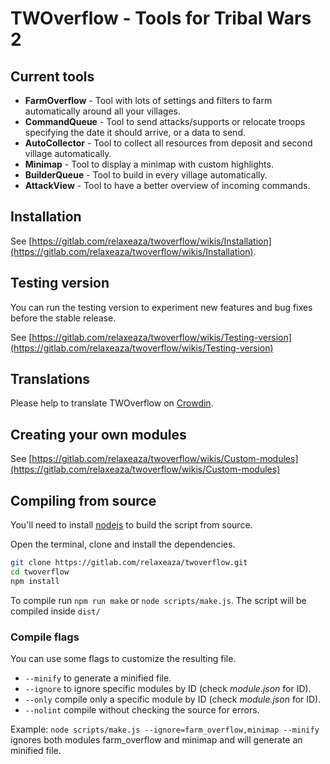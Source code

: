 # TWOverflow - Tools for Tribal Wars 2

## Current tools

- **FarmOverflow** - Tool with lots of settings and filters to farm automatically around all your villages.
- **CommandQueue** - Tool to send attacks/supports or relocate troops specifying the date it should arrive, or a data to send.
- **AutoCollector** - Tool to collect all resources from deposit and second village automatically.
- **Minimap** - Tool to display a minimap with custom highlights.
- **BuilderQueue** - Tool to build in every village automatically.
- **AttackView** - Tool to have a better overview of incoming commands.

## Installation

See [https://gitlab.com/relaxeaza/twoverflow/wikis/Installation](https://gitlab.com/relaxeaza/twoverflow/wikis/Installation).

## Testing version

You can run the testing version to experiment new features and bug fixes before the stable release.

See [https://gitlab.com/relaxeaza/twoverflow/wikis/Testing-version](https://gitlab.com/relaxeaza/twoverflow/wikis/Testing-version)

## Translations

Please help to translate TWOverflow on [Crowdin](https://crowdin.com/project/twoverflow).

## Creating your own modules

See [https://gitlab.com/relaxeaza/twoverflow/wikis/Custom-modules](https://gitlab.com/relaxeaza/twoverflow/wikis/Custom-modules)

## Compiling from source

You'll need to install [nodejs](https://nodejs.org/en/download/) to build the script from source.

Open the terminal, clone and install the dependencies.

```bash
git clone https://gitlab.com/relaxeaza/twoverflow.git
cd twoverflow
npm install
```

To compile run `npm run make` or `node scripts/make.js`. The script will be compiled inside `dist/`

### Compile flags

You can use some flags to customize the resulting file.

- `--minify` to generate a minified file.
- `--ignore` to ignore specific modules by ID (check _module.json_ for ID).
- `--only` compile only a specific module by ID (check _module.json_ for ID).
- `--nolint` compile without checking the source for errors.

Example: `node scripts/make.js --ignore=farm_overflow,minimap --minify` ignores both modules farm_overflow and minimap and will generate an minified file.
